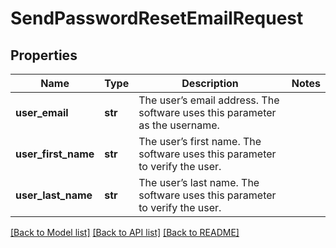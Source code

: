 # SendPasswordResetEmailRequest

## Properties
Name | Type | Description | Notes
------------ | ------------- | ------------- | -------------
**user_email** | **str** | The user’s email address. The software uses this parameter as the username. | 
**user_first_name** | **str** | The user’s first name. The software uses this parameter to verify the user. | 
**user_last_name** | **str** | The user’s last name. The software uses this parameter to verify the user. | 

[[Back to Model list]](../README.md#documentation-for-models) [[Back to API list]](../README.md#documentation-for-api-endpoints) [[Back to README]](../README.md)


